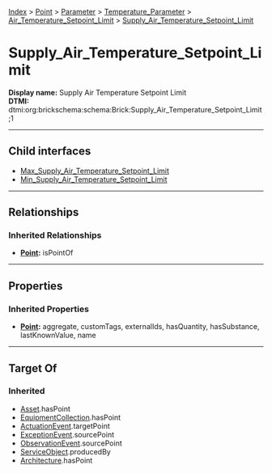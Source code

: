 [Index](../../../../../Index.md) > [Point](../../../../Point.md) > [Parameter](../../../Parameter.md) > [Temperature_Parameter](../../Temperature_Parameter.md) > [Air_Temperature_Setpoint_Limit](../Air_Temperature_Setpoint_Limit.md) > [Supply_Air_Temperature_Setpoint_Limit](#)
# Supply_Air_Temperature_Setpoint_Limit

**Display name:** Supply Air Temperature Setpoint Limit<br />
**DTMI:** dtmi:org:brickschema:schema:Brick:Supply_Air_Temperature_Setpoint_Limit;1

---

## Child interfaces
* [Max_Supply_Air_Temperature_Setpoint_Limit](Max_Supply_Air_Temperature_Setpoint_Limit.md)
* [Min_Supply_Air_Temperature_Setpoint_Limit](Min_Supply_Air_Temperature_Setpoint_Limit.md)

---

## Relationships
### Inherited Relationships
* **[Point](../../../../Point.md):** isPointOf

---

## Properties
### Inherited Properties
* **[Point](../../../../Point.md):** aggregate, customTags, externalIds, hasQuantity, hasSubstance, lastKnownValue, name

---

## Target Of
### Inherited
* [Asset](../../../../../Asset/Asset.md).hasPoint
* [EquipmentCollection](../../../../../Collection/AssetCollection/EquipmentCollection/EquipmentCollection.md).hasPoint
* [ActuationEvent](../../../../../Event/PointEvent/ActuationEvent.md).targetPoint
* [ExceptionEvent](../../../../../Event/PointEvent/ExceptionEvent.md).sourcePoint
* [ObservationEvent](../../../../../Event/PointEvent/ObservationEvent.md).sourcePoint
* [ServiceObject](../../../../../Information/ServiceObject/ServiceObject.md).producedBy
* [Architecture](../../../../../Space/Architecture/Architecture.md).hasPoint

